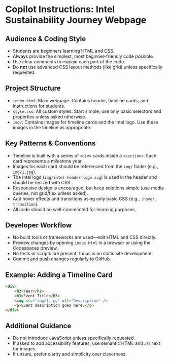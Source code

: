 
# Copilot Instructions: Intel Sustainability Journey Webpage

## Audience & Coding Style
- Students are beginners learning HTML and CSS.
- Always provide the simplest, most beginner-friendly code possible.
- Use clear comments to explain each part of the code.
- Do **not** use advanced CSS layout methods (like grid) unless specifically requested.

## Project Structure
- `index.html`: Main webpage. Contains header, timeline cards, and instructions for students.
- `style.css`: All custom styles. Start simple; use only basic selectors and properties unless asked otherwise.
- `img/`: Contains images for timeline cards and the Intel logo. Use these images in the timeline as appropriate.

## Key Patterns & Conventions
- Timeline is built with a series of `<div>` cards inside a `<section>`. Each card represents a milestone year.
- Images for each card should be referenced from the `img/` folder (e.g., `img/1.jpg`).
- The Intel logo (`img/intel-header-logo.svg`) is used in the header and should be resized with CSS.
- Responsive design is encouraged, but keep solutions simple (use media queries, not grid/flex unless asked).
- Add hover effects and transitions using only basic CSS (e.g., `:hover`, `transition`).
- All code should be well-commented for learning purposes.

## Developer Workflow
- No build tools or frameworks are used—edit HTML and CSS directly.
- Preview changes by opening `index.html` in a browser or using the Codespaces preview.
- No tests or scripts are present; focus is on static site development.
- Commit and push changes regularly to GitHub.

## Example: Adding a Timeline Card
```html
<div>
	<h2>Year</h2>
	<h3>Event Title</h3>
	<img src="img/1.jpg" alt="Description" />
	<p>Event description goes here.</p>
</div>
```

## Additional Guidance
- Do not introduce JavaScript unless specifically requested.
- If asked to add accessibility features, use semantic HTML and `alt` text for images.
- If unsure, prefer clarity and simplicity over cleverness.

